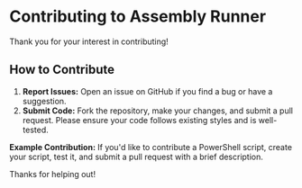 # Contributing to Assembly Runner

Thank you for your interest in contributing!

## How to Contribute

1. **Report Issues:** Open an issue on GitHub if you find a bug or have a suggestion.
2. **Submit Code:** Fork the repository, make your changes, and submit a pull request. Please ensure your code follows existing styles and is well-tested.

**Example Contribution:** If you'd like to contribute a PowerShell script, create your script, test it, and submit a pull request with a brief description.


Thanks for helping out!
